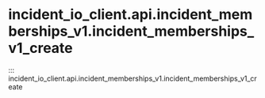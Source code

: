 # incident_io_client.api.incident_memberships_v1.incident_memberships_v1_create

::: incident_io_client.api.incident_memberships_v1.incident_memberships_v1_create